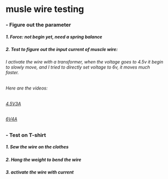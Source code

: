 # musle wire testing

### - Figure out the parameter
##### 1. Force: not begin yet, need a spring balance

##### 2. Test to figure out the input current of muscle wire: 
###### I activate the wire with a transformer, when the voltage goes to 4.5v it begin to slowly move, and I tried to directly set voltage to 6v, it moves much faster.
###### Here are the videos:
###### [4.5V3A](https://github.com/danqian/mechatronic-2019/blob/master/Final%20Project/muscle%20wire%20test/video/4.5V3A.mp4)
###### [6V4A](https://github.com/danqian/mechatronic-2019/blob/master/Final%20Project/muscle%20wire%20test/video/6V4A.mp4)

### - Test on T-shirt
##### 1. Sew the wire on the clothes
##### 2. Hang the weight to bend the wire
##### 3. activate the wire with current
